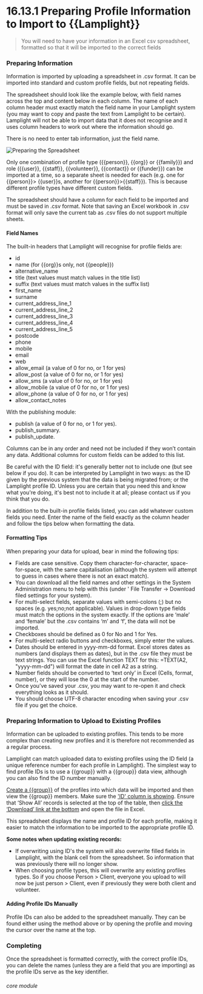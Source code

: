 # 16.13.1 <i class="fas fa-exchange-alt"></i> Preparing Profile Information to Import to {{Lamplight}}

> You will need to have your information in an Excel csv spreadsheet, formatted so that it will be imported to the correct fields

### Preparing Information

Information is imported by uploading a spreadsheet in .csv format. It can be imported into standard and custom profile
fields, but not repeating fields.

The spreadsheet should look like the example below, with field names across the top and content below in each column.
The name of each column header must exactly match the field name in your Lamplight system (you may want to copy and
paste the text from Lamplight to be certain). Lamplight will not be able to import data that it does not recognise and
it uses column headers to work out where the information should go.

There is no need to enter tab information, just the field name.

![Preparing the Spreadsheet](16.13.1a.png)

Only one combination of profile type ({{person}}, {{org}} or {{family}}) and role ({{user}}, {{staff}}, {{volunteer}},
{{contact}} or {{funder}}) can be imported at a time, so a separate sheet is needed for each (e.g. one for {{person}}>
{{user}}s, another for {{person}}>{{staff}}). This is because different profile types have different custom fields.

The spreadsheet should have a column for each field to be imported and must be saved in .csv format. Note that saving an
Excel workbook in .csv format will only save the current tab as .csv files do not support multiple sheets.

#### Field Names

The built-in headers that Lamplight will recognise for profile fields are:

- id
- name (for {{org}}s only, not {{people}})
- alternative_name
- title (text values must match values in the title list)
- suffix (text values must match values in the suffix list)
- first_name
- surname
- current_address_line_1
- current_address_line_2
- current_address_line_3
- current_address_line_4
- current_address_line_5
- postcode
- phone
- mobile
- email
- web
- allow_email (a value of 0 for no, or 1 for yes)
- allow_post (a value of 0 for no, or 1 for yes)
- allow_sms (a value of 0 for no, or 1 for yes)
- allow_mobile (a value of 0 for no, or 1 for yes)
- allow_phone (a value of 0 for no, or 1 for yes)
- allow_contact_notes

With the publishing module:

- publish (a value of 0 for no, or 1 for yes).
- publish_summary.
- publish_update.

Columns can be in any order and need not be included if they won’t contain any data. Additional columns for custom
fields can be added to this list.

Be careful with the ID field: it's generally better not to include one (but see below if you do). It can be interpreted
by Lamplight in two ways: as the ID given by the previous system that the data is being migrated from; or the Lamplight
profile ID. Unless you are certain that you need this and know what you're doing, it's best not to include it at all;
please contact us if you think that you do.

In addition to the built-in profile fields listed, you can add whatever custom fields you need. Enter the name of the
field exactly as the column header and follow the tips below when formatting the data.

#### Formatting Tips

When preparing your data for upload, bear in mind the following tips:

- Fields are case sensitive. Copy them character-for-character, space-for-space, with the same capitalisation (although
  the system will attempt to guess in cases where there is not an exact match).
- You can download all the field names and other settings in the System Administration menu to help with this (under '
  File Transfer -> Download filed settings for your system).
- For multi-select fields, separate values with semi-colons (;) but no spaces (e.g. yes;no;not applicable). Values in
  drop-down type fields must match the options in the system exactly. If the options are ‘male’ and ‘female’ but the
  .csv contains ‘m’ and ‘f’, the data will not be imported.
- Checkboxes should be defined as 0 for No and 1 for Yes.
- For multi-select radio buttons and checkboxes, simply enter the values.
- Dates should be entered in yyyy-mm-dd format. Excel stores dates as numbers (and displays them as dates), but in the
  .csv file they must be text strings. You can use the Excel function TEXT for this: =TEXT(A2, "yyyy-mm-dd") will format
  the date in cell A2 as a string.
- Number fields should be converted to ‘text only’ in Excel (Cells, format, number), or they will lose the 0 at the
  start of the number.
- Once you’ve saved your .csv, you may want to re-open it and check everything looks as it should.
- You should choose UTF-8 character encoding when saving your .csv file if you get the choice.

### Preparing Information to Upload to Existing Profiles

Information can be uploaded to existing profiles. This tends to be more complex than creating new profiles and it is
therefore not recommended as a regular process.

Lamplight can match uploaded data to existing profiles using the ID field (a unique reference number for each profile in
Lamplight). The simplest way to find profile IDs is to use a {{group}} with a {{group}} data view, although you can also
find the ID number manually.

[Create a {{group}}](/help/index/p/12) of the profiles into which data will be imported and then view the {{group}}
members. Make sure the ['ID' column is showing](/help/index/p/3.5.3). Ensure that ‘Show All’ records is selected at the
top of the table, then [click the ‘Download’ link at the bottom](/help/index/p/3.5.4) and open the file in Excel.

This spreadsheet displays the name and profile ID for each profile, making it easier to match the information to be
imported to the appropriate profile ID.

**Some notes when updating existing records:**

- If overwriting using ID's the system will also overwrite filled fields in Lamplight, with the blank cell from the
spreadsheet. So information that was previously there will no longer show. 
- When choosing profile types, this will overwrite any existing profiles types. So if you choose Person > Client, 
everyone you upload to will now be just person > Client, even if previously they were both client and volunteer.

#### Adding Profile IDs Manually

Profile IDs can also be added to the spreadsheet manually. They can be found either using the method above or by opening
the profile and moving the cursor over the name at the top.

### Completing

Once the spreadsheet is formatted correctly, with the correct profile IDs, you can delete the names (unless they are a
field that you are importing) as the profile IDs serve as the key identifier.



###### core module
